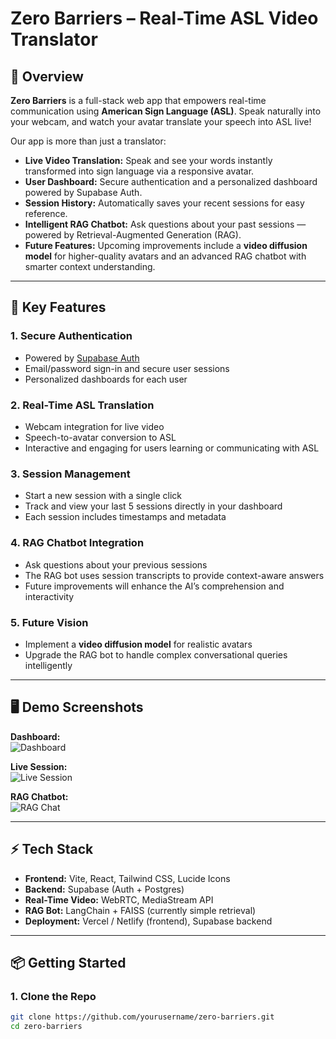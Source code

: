 # Zero Barriers – Real-Time ASL Video Translator

## 🚀 Overview

**Zero Barriers** is a full-stack web app that empowers real-time communication using **American Sign Language (ASL)**. Speak naturally into your webcam, and watch your avatar translate your speech into ASL live!

Our app is more than just a translator:

- **Live Video Translation:** Speak and see your words instantly transformed into sign language via a responsive avatar.
- **User Dashboard:** Secure authentication and a personalized dashboard powered by Supabase Auth.
- **Session History:** Automatically saves your recent sessions for easy reference.
- **Intelligent RAG Chatbot:** Ask questions about your past sessions — powered by Retrieval-Augmented Generation (RAG).
- **Future Features:** Upcoming improvements include a **video diffusion model** for higher-quality avatars and an advanced RAG chatbot with smarter context understanding.

---

## 🎯 Key Features

### 1. Secure Authentication
- Powered by [Supabase Auth](https://supabase.com/docs/guides/auth)
- Email/password sign-in and secure user sessions
- Personalized dashboards for each user

### 2. Real-Time ASL Translation
- Webcam integration for live video
- Speech-to-avatar conversion to ASL
- Interactive and engaging for users learning or communicating with ASL

### 3. Session Management
- Start a new session with a single click
- Track and view your last 5 sessions directly in your dashboard
- Each session includes timestamps and metadata

### 4. RAG Chatbot Integration
- Ask questions about your previous sessions
- The RAG bot uses session transcripts to provide context-aware answers
- Future improvements will enhance the AI’s comprehension and interactivity

### 5. Future Vision
- Implement a **video diffusion model** for realistic avatars
- Upgrade the RAG bot to handle complex conversational queries intelligently

---

## 🖥️ Demo Screenshots

**Dashboard:**  
![Dashboard](https://via.placeholder.com/600x300?text=Dashboard+Mockup)  

**Live Session:**  
![Live Session](https://via.placeholder.com/600x300?text=Live+ASL+Avatar)  

**RAG Chatbot:**  
![RAG Chat](https://via.placeholder.com/600x300?text=RAG+Chatbot)  

---

## ⚡ Tech Stack

- **Frontend:** Vite, React, Tailwind CSS, Lucide Icons
- **Backend:** Supabase (Auth + Postgres)
- **Real-Time Video:** WebRTC, MediaStream API
- **RAG Bot:** LangChain + FAISS (currently simple retrieval)
- **Deployment:** Vercel / Netlify (frontend), Supabase backend

---

## 📦 Getting Started

### 1. Clone the Repo
```bash
git clone https://github.com/yourusername/zero-barriers.git
cd zero-barriers
